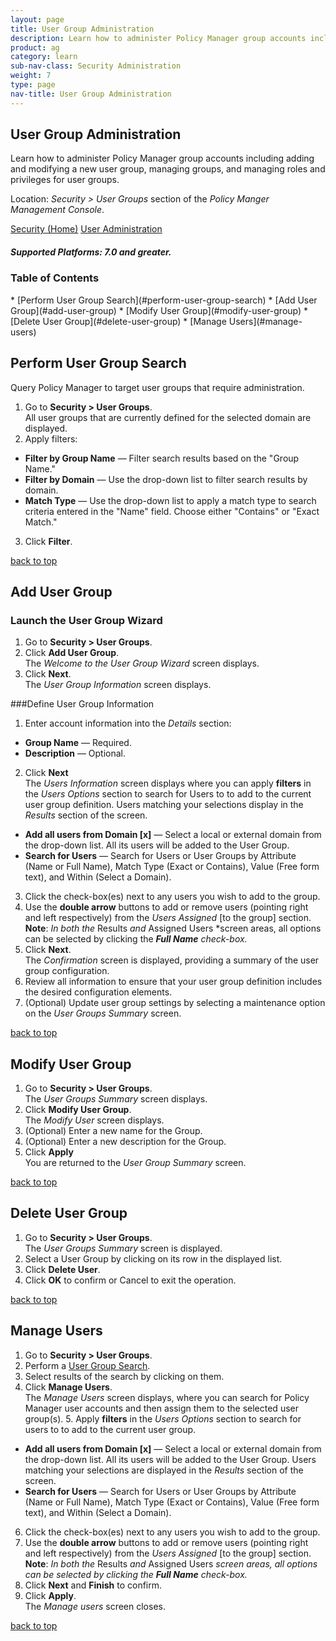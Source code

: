 ```yaml
---
layout: page
title: User Group Administration
description: Learn how to administer Policy Manager group accounts including adding and modifying a new user group, managing groups, and managing roles and privileges for user groups. 
product: ag
category: learn
sub-nav-class: Security Administration
weight:	7
type: page
nav-title: User Group Administration
---
```


## User Group Administration
Learn how to administer Policy Manager group accounts including adding and modifying a new user group, managing groups, and managing roles and privileges for user groups. 

Location: *Security > User Groups* section of the *Policy Manger Management Console*.

<a href="../security_admin/security_toc.html" class="button secondary">Security (Home)</a> <a href="user_administration.html" class="button secondary">User Administration</a>  

<h5 class="stamp">Supported Platforms: 7.0 and greater.</h5> 
 
### Table of Contents
<div id="toc-marker"></div>
* [Perform User Group Search](#perform-user-group-search)
* [Add User Group](#add-user-group)
* [Modify User Group](#modify-user-group)
* [Delete User Group](#delete-user-group)
* [Manage Users](#manage-users)

## Perform User Group Search

Query Policy Manager to target user groups that require administration.

1. Go to **Security > User Groups**.  
All user groups that are currently defined for the selected domain are displayed.   
2. Apply filters:
  * **Filter by Group Name** — Filter search results based on the "Group Name."
  *  **Filter by Domain** — Use the drop-down list to filter search results by domain.
  *  **Match Type** — Use the drop-down list to apply a match type to search criteria entered in the "Name" field. Choose either "Contains" or "Exact Match."
3. Click **Filter**.

<a href="#top">back to top</a>

## Add User Group

### Launch the User Group Wizard

1. Go to **Security > User Groups**.  
2. Click **Add User Group**.  
The *Welcome to the User Group Wizard* screen displays.
3. Click **Next**.  
The *User Group Information* screen displays. 

###Define User Group Information

1. Enter account information into the *Details* section:
  * **Group Name** — Required.  * **Description** — Optional.
2. Click **Next**  
The *Users Information* screen displays where you can apply **filters** in the *Users Options* section to search for Users to to add to the current user group definition. Users matching your selections display in the *Results* section of the screen.  
  * **Add all users from Domain [x]** — Select a local or external domain from the drop-down list. All its users will be added to the User Group.
  * **Search for Users** — Search for Users or User Groups by Attribute (Name or Full Name), Match Type (Exact or Contains), Value (Free form text), and Within (Select a Domain).  
3. Click the check-box(es) next to any users you wish to add to the group.
4. Use the **double arrow** buttons to add or remove users (pointing right and left respectively) from the *Users Assigned* [to the group] section.  **Note**: *In both the* Results *and* Assigned Users *screen areas, all options can be selected by clicking the ***Full Name*** *check-box.*
5. Click **Next**.  
The *Confirmation* screen is displayed, providing a summary of the user group configuration.
6. Review all information to ensure that your user group definition includes the desired configuration elements.
7. (Optional) Update user group settings by selecting a maintenance option on the *User Groups Summary* screen.

<a href="#top">back to top</a>

## Modify User Group

1. Go to **Security > User Groups**.  
The *User Groups Summary* screen displays. 
2. Click **Modify User Group**.  
The *Modify User* screen displays.
3. (Optional) Enter a new name for the Group.
4. (Optional) Enter a new description for the Group.
5. Click **Apply**  
You are returned to the *User Group Summary* screen.

<a href="#top">back to top</a>

## Delete User Group

1. Go to **Security > User Groups**.  
The *User Groups Summary* screen is displayed.
2. Select a User Group by clicking on its row in the displayed list.
3. Click **Delete User**.    
4. Click **OK** to confirm or Cancel to exit the operation. 

<a href="#top">back to top</a>

## Manage Users 

1. Go to **Security > User Groups**.
2. Perform a [User Group Search](#perform-user-group-search).
3. Select results of the search by clicking on them.
4. Click **Manage Users**.  
The *Manage Users* screen displays, where you can search for Policy Manager user accounts and then assign them to the selected user group(s).  5. Apply **filters** in the *Users Options* section to search for users to to add to the current user group.
  * **Add all users from Domain [x]** — Select a local or external domain from the drop-down list. All its users will be added to the User Group.  Users matching your selections are displayed in the *Results* section of the screen.
  * **Search for Users** — Search for Users or User Groups by Attribute (Name or Full Name), Match Type (Exact or Contains), Value (Free form text), and Within (Select a Domain). 
6. Click the check-box(es) next to any users you wish to add to the group.
7. Use the **double arrow** buttons to add or remove users (pointing right and left respectively) from the *Users Assigned* [to the group] section.  **Note**: *In both the* Results *and* Assigned Users *screen areas, all options can be selected by clicking the* ***Full Name*** *check-box.*
8. Click **Next** and **Finish** to confirm.
9. Click **Apply**.  
The *Manage users* screen closes.  

<a href="#top">back to top</a>